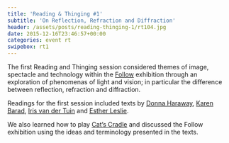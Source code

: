 ```yaml
---
title: 'Reading & Thinging #1'
subtitle: 'On Reflection, Refraction and Diffraction'
header: /assets/posts/reading-thinging-1/rt104.jpg
date: 2015-12-16T23:46:57+00:00
categories: event rt
swipebox: rt1
---
```

The first Reading and Thinging session considered themes of image, spectacle and technology within the [Follow](http://www.fact.co.uk/follow) exhibition through an exploration of phenomenas of light and vision; in particular the difference between reflection, refraction and diffraction.

Readings for the first session included texts by [Donna Haraway](https://muse.jhu.edu/journals/configurations/v002/2.1haraway.html), [Karen Barad](http://humweb.ucsc.edu/feministstudies/faculty/barad/barad-posthumanist.pdf), [Iris van der Tuin](http://www.academia.edu/7636218/Diffraction_as_a_Methodology_for_Feminist_Onto-Epistemology_On_Encountering_Chantal_Chawaf_and_Posthuman_Interpellation_2014_) and [Esther Leslie](http://www.animateprojects.org/writing/essay_archive/e_leslie_2).

We also learned how to play [Cat’s Cradle](https://en.wikipedia.org/wiki/Cat%27s_cradle) and discussed the Follow exhibition using the ideas and terminology presented in the texts.
